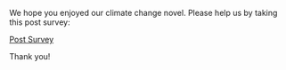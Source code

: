 We hope you enjoyed our climate change novel. Please help us by taking this post survey:

[Post Survey](https://forms.gle/F85PZnP112a4cQnx5)

Thank you!

